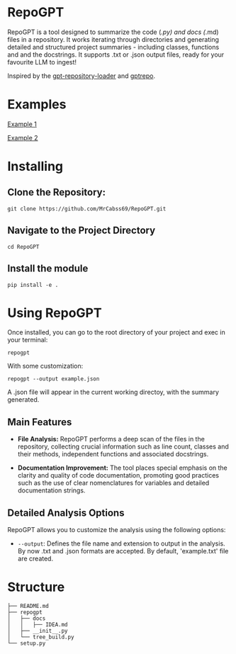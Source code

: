 # RepoGPT

RepoGPT is a tool designed to summarize the  code (*.py) and docs (*.md) files in a repository. It works iterating through directories and generating detailed and structured project summaries - including classes, functions and and the docstrings. It supports .txt or .json output files, ready for your favourite LLM to ingest!

Inspired by the [gpt-repository-loader](https://github.com/mpoon/gpt-repository-loader) and [gptrepo](https://github.com/zackees/gptrepo/tree/main).

# Examples 
[Example 1](example.json)

[Example 2](example.txt)


# Installing

## Clone the Repository:

```tap
git clone https://github.com/MrCabss69/RepoGPT.git
```

## Navigate to the Project Directory
```tap
cd RepoGPT
```

## Install the module
```tap
pip install -e .
```


# Using RepoGPT

Once installed, you can go to the root directory of your project and exec in your terminal:

```tap
repogpt
```
With some customization:
```tap
repogpt --output example.json
```

A .json file will appear in the current working directoy, with the summary generated.


## Main Features

- **File Analysis:** RepoGPT performs a deep scan of the files in the repository, collecting crucial information such as line count, classes and their methods, independent functions and associated docstrings.

- **Documentation Improvement:** The tool places special emphasis on the clarity and quality of code documentation, promoting good practices such as the use of clear nomenclatures for variables and detailed documentation strings.

## Detailed Analysis Options

RepoGPT allows you to customize the analysis using the following options:

- `--output`: Defines the file name and extension to output in the analysis. By now .txt and .json formats are accepted. By default, 'example.txt' file are created.

# Structure
```tap.
├── README.md
├── repogpt
│   ├── docs
│   │   ├── IDEA.md
│   ├── __init__.py
│   └── tree_build.py
└── setup.py

```